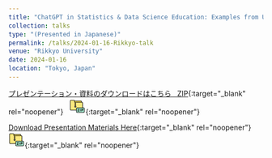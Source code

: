 ```yaml
---
title: "ChatGPT in Statistics & Data Science Education: Examples from US Universities"
collection: talks
type: "(Presented in Japanese)"
permalink: /talks/2024-01-16-Rikkyo-talk
venue: "Rikkyo University"
date: 2024-01-16
location: "Tokyo, Japan"
---
```



[プレゼンテーション・資料のダウンロードはこちら &nbsp; ZIP](/files/2024_Rikkyo_Presentation_Materials.zip){:target="_blank" rel="noopener"} &nbsp; [![alt text](/files/zip_32.png)](/files/2024_Rikkyo_Presentation_Materials.zip){:target="_blank" rel="noopener"}  

[Download Presentation Materials Here](/files/2024_Rikkyo_Presentation_Materials.zip){:target="_blank" rel="noopener"} &nbsp; [![alt text](/files/zip_32.png)](/files/2024_Rikkyo_Presentation_Materials.zip){:target="_blank" rel="noopener"}  
